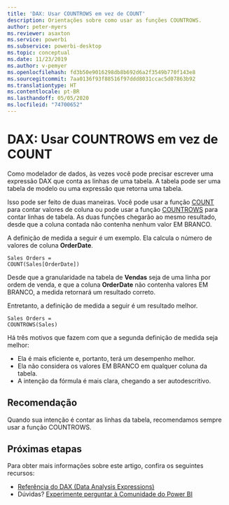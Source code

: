 ```yaml
---
title: 'DAX: Usar COUNTROWS em vez de COUNT'
description: Orientações sobre como usar as funções COUNTROWS.
author: peter-myers
ms.reviewer: asaxton
ms.service: powerbi
ms.subservice: powerbi-desktop
ms.topic: conceptual
ms.date: 11/23/2019
ms.author: v-pemyer
ms.openlocfilehash: fd3b50e9016298db8b692d6a2f3549b770f143e8
ms.sourcegitcommit: 7aa0136f93f88516f97ddd8031ccac5d07863b92
ms.translationtype: HT
ms.contentlocale: pt-BR
ms.lasthandoff: 05/05/2020
ms.locfileid: "74700652"
---
```

# <a name="dax-use-countrows-instead-of-count"></a>DAX: Usar COUNTROWS em vez de COUNT

Como modelador de dados, às vezes você pode precisar escrever uma expressão DAX que conta as linhas de uma tabela. A tabela pode ser uma tabela de modelo ou uma expressão que retorna uma tabela.

Isso pode ser feito de duas maneiras. Você pode usar a função [COUNT](/dax/count-function-dax) para contar valores de coluna ou pode usar a função [COUNTROWS](/dax/countrows-function-dax) para contar linhas de tabela. As duas funções chegarão ao mesmo resultado, desde que a coluna contada não contenha nenhum valor EM BRANCO.

A definição de medida a seguir é um exemplo. Ela calcula o número de valores de coluna **OrderDate**.

```dax
Sales Orders =
COUNT(Sales[OrderDate])
```

Desde que a granularidade na tabela de **Vendas** seja de uma linha por ordem de venda, e que a coluna **OrderDate** não contenha valores EM BRANCO, a medida retornará um resultado correto.

Entretanto, a definição de medida a seguir é um resultado melhor.

```dax
Sales Orders =
COUNTROWS(Sales)
```

Há três motivos que fazem com que a segunda definição de medida seja melhor:

- Ela é mais eficiente e, portanto, terá um desempenho melhor.
- Ela não considera os valores EM BRANCO em qualquer coluna da tabela.
- A intenção da fórmula é mais clara, chegando a ser autodescritivo.

## <a name="recommendation"></a>Recomendação

Quando sua intenção é contar as linhas da tabela, recomendamos sempre usar a função COUNTROWS.

## <a name="next-steps"></a>Próximas etapas

Para obter mais informações sobre este artigo, confira os seguintes recursos:

- [Referência do DAX (Data Analysis Expressions)](/dax/)
- Dúvidas? [Experimente perguntar à Comunidade do Power BI](https://community.powerbi.com/)
